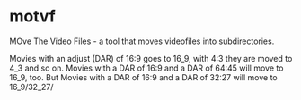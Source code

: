 motvf
=====

MOve The Video Files - a tool that moves videofiles into subdirectories.

Movies with an adjust (DAR) of 16:9 goes to 16_9, with 4:3 they are moved to 4_3 and so on.
Movies with a DAR of 16:9 and a DAR of 64:45 will move to 16_9, too.
But Movies with a DAR of 16:9 and a DAR of 32:27 will move to 16_9/32_27/
